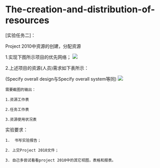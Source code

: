 # The-creation-and-distribution-of-resources

[实验任务二]：

Project 2010中资源的创建，分配资源

1.实现下图所示项目的优先网络；
![](https://i.imgur.com/PQ4O6E7.png)
	 
2.上述项目的资源(人员)需求如下表所示：
 
(Specify overall design与Specify overall system等同)
![](https://i.imgur.com/My1hxGT.png)


	需要截图的输出：

	1.资源工作表

	2.任务工作表

	3.资源使用状况表 

实验要求：

	1.	书写实验报告；
		
	2. 上交Project 2010文件；
	
	3. 自己多尝试看看project 2010中的其它视图，表格和报表。


